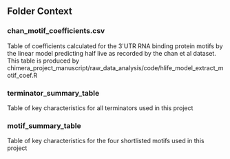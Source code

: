 ## Folder Context

### chan_motif_coefficients.csv
Table of coefficients calculated for the 3'UTR RNA binding protein motifs by the linear model predicting half live as recorded by the chan et al dataset. This table is produced by chimera_project_manuscript/raw_data_analysis/code/hlife_model_extract_motif_coef.R

### terminator_summary_table
Table of key characteristics for all terminators used in this project

### motif_summary_table
Table of key characteristics for the four shortlisted motifs used in this project
